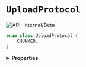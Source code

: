 # `UploadProtocol`


![API: Internal/Beta](https://img.shields.io/static/v1?label=API&message=Internal/Beta&color=red&style=flat-square)



```kotlin
enum class UploadProtocol {
    CHUNKED,
}
```

<details>
<summary>
<b>Properties</b>
</summary>

<details>
<summary>
<code>CHUNKED</code>
</summary>





</details>



</details>

